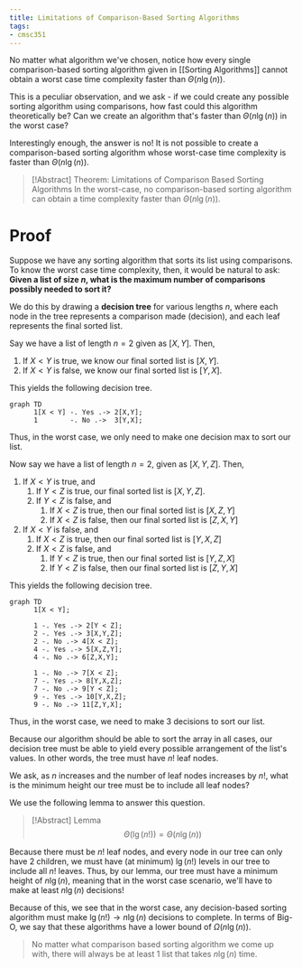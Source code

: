 ```yaml
---
title: Limitations of Comparison-Based Sorting Algorithms
tags:
- cmsc351
---
```


No matter what algorithm we've chosen, notice how every single comparison-based sorting algorithm given in [[Sorting Algorithms]] cannot obtain a worst case time complexity faster than $\Theta(n \lg(n))$.

This is a peculiar observation, and we ask - if we could create any possible sorting algorithm using comparisons, how fast could this algorithm theoretically be? Can we create an algorithm that's faster than $\Theta(n \lg(n))$ in the worst case?

Interestingly enough, the answer is no! It is not possible to create a comparison-based sorting algorithm whose worst-case time complexity is faster than $\Theta(n \lg(n))$.

> [!Abstract] Theorem: Limitations of Comparison Based Sorting Algorithms
> In the worst-case, no comparison-based sorting algorithm can obtain a time complexity faster than $\Theta(n \lg(n))$.

# Proof
Suppose we have any sorting algorithm that sorts its list using comparisons. To know the worst case time complexity, then, it would be natural to ask: **Given a list of size $n$, what is the maximum number of comparisons possibly needed to sort it?**

We do this by drawing a **decision tree** for various lengths $n$, where each node in the tree represents a comparison made (decision), and each leaf represents the final sorted list.

Say we have a list of length $n = 2$ given as $[X, Y]$. Then,
1. If $X < Y$ is true, we know our final sorted list is $[X,Y]$.
2. If $X < Y$ is false, we know our final sorted list is $[Y,X]$.

This yields the following decision tree.

```mermaid
graph TD
      1[X < Y] -. Yes .-> 2[X,Y];
      1        -. No .->  3[Y,X];
```

Thus, in the worst case, we only need to make one decision max to sort our list.

Now say we have a list of length $n = 2$, given as $[X,Y,Z]$. Then,
1. If $X < Y$ is true, and
   1. If $Y < Z$ is true, our final sorted list is $[X,Y,Z]$.
   2. If $Y < Z$ is false, and
      1. If $X < Z$ is true, then our final sorted list is $[X,Z,Y]$
      2. If $X < Z$ is false, then our final sorted list is $[Z,X,Y]$
2. If $X < Y$ is false, and
   1. If $X < Z$ is true, then our final sorted list is $[Y,X,Z]$
   2. If $X < Z$ is false, and
      1. If $Y < Z$ is true, then our final sorted list is $[Y,Z,X]$
      2. If $Y < Z$ is false, then our final sorted list is $[Z,Y,X]$


This yields the following decision tree.

```mermaid
graph TD
      1[X < Y];

      1 -. Yes .-> 2[Y < Z];
      2 -. Yes .-> 3[X,Y,Z];
      2 -. No .-> 4[X < Z];
      4 -. Yes .-> 5[X,Z,Y];
      4 -. No .-> 6[Z,X,Y];

      1 -. No .-> 7[X < Z];
      7 -. Yes .-> 8[Y,X,Z];
      7 -. No .-> 9[Y < Z];
      9 -. Yes .-> 10[Y,X,Z];
      9 -. No .-> 11[Z,Y,X];
```

Thus, in the worst case, we need to make 3 decisions to sort our list.

Because our algorithm should be able to sort the array in all cases, our decision tree must be able to yield every possible arrangement of the list's values. In other words, the tree must have $n!$ leaf nodes.

We ask, as $n$ increases and the number of leaf nodes increases by $n!$, what is the minimum height our tree must be to include all leaf nodes?

We use the following lemma to answer this question.

> [!Abstract] Lemma
> $$
> \Theta( \lg(n!) ) = \Theta( n \lg(n) )
> $$

Because there must be $n!$ leaf nodes, and every node in our tree can only have 2 children, we must have (at minimum) $\lg(n!)$ levels in our tree to include all $n!$ leaves. Thus, by our lemma, our tree must have a minimum height of $n \lg(n)$, meaning that in the worst case scenario, we'll have to make at least $n \lg(n)$ decisions!

Because of this, we see that in the worst case, any decision-based sorting algorithm must make $\lg(n!) \to n\lg(n)$ decisions to complete. In terms of Big-O, we say that these algorithms have a lower bound of $\Omega(n \lg(n))$.
> No matter what comparison based sorting algorithm we come up with, there will always be at least 1 list that takes $n \lg(n)$ time. 